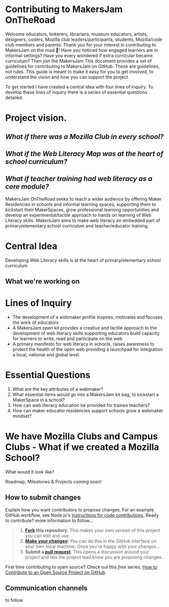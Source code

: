 # Contributing to MakersJam OnTheRoad

Welcome educators, tinkerers, librarians, museum educators, artists, designers, coders, Mozilla club leaders/participants, students, Mozilla/code club members and parents.
Thank you for your interest in contributing to MakersJam on the road :tada:! 
Have you noticed how engaged learners are in informal settings? Have you every wondered if extra curricular became curriculum?
Then join the MakersJam
This document provides a set of guidelines for contributing to MakersJam on GitHub. These are guidelines, not rules. This guide is meant to make it easy for you to get involved, to understand the vision and how you can support the project.

To get started I have created a central idea with four lines of inquiry. To develop these lines of inquiry there is a series of essential questions detailed.
# Project vision.
## *What if there was a Mozilla Club in every school?*

## *What if the Web Literacy Map was at the heart of school curriculum?*

## *What if teacher training had web literacy as a core module?*

MakersJam OnTheRoad seeks to reach a wider audience by offering Maker Residencies in schools and informal learning spaces, supporting them to kickstart their MakerSpaces, grow professional learning opportunities and develop an experimental/tactile approach to hands on learning of Web Literacy skills.
MakersJam aims to make web literacy an embedded part of primary/elementary school curriculum and teacher/educator training.

# Central Idea

Developing Web Literacy skills is at the heart of primary/elementary school curriculum

## What we're working on

# Lines of Inquiry
* The development of a webmaker profile inspires, motivates and focuses the work of educators
* A MakersJam open kit provides a creative and tactile approach to the development of web literacy skills supporting educators build capacity for learners to write, read and participate on the web
* A primary manifesto for web literacy in schools, raises awareness to protect the health of the open web providing a launchpad for integration a local, national and global level.

# Essential Questions
1. What are the key attributes of a webmaker?
2. What essential items would go into a MakersJam kit bag, to kickstart a MakerSpace in a school?
3. How can web literacy education be provided for trainee teachers?
4. How can maker educator residencies support schools grow a webmaker mindset?

# We have Mozilla Clubs and Campus Clubs - What if we created a Mozilla School?
What would it look like?

Roadmap, Milestones & Projects coming soon!

## How to submit changes

Explain how you want contributors to propose changes. For an example GitHub workflow, see Node.js's [instructions for code contributions](https://github.com/nodejs/node/blob/master/CONTRIBUTING.md#code-contributions).
Ready to contribute? more information to follow...
 
> 1. **[Fork](https://help.github.com/articles/fork-a-repo/) this repository**. This makes your own version of this project you can edit and use.
> 2. **[Make your changes](https://guides.github.com/activities/forking/#making-changes)**! You can do this in the GitHub interface on your own local machine. Once you're happy with your changes...
> 3. **Submit a [pull request](https://help.github.com/articles/proposing-changes-to-a-project-with-pull-requests/)**. This opens a discussion around your project and lets the project lead know you are proposing changes.

First time contributing to open source? Check out this *free* series, [How to Contribute to an Open Source Project on GitHub](https://egghead.io/series/how-to-contribute-to-an-open-source-project-on-github).


## Communication channels

to follow

